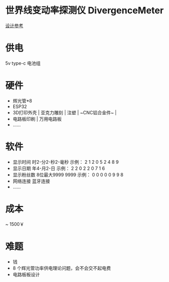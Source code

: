 # 世界线变动率探测仪 DivergenceMeter

[设计参考](https://zhuanlan.zhihu.com/p/37329082)

# 供电
5v type-c
电池组

# 硬件
* 辉光管*8
* ESP32
* 3D打印外壳 | 亚克力雕刻 | 注塑 | ~CNC铝合金件~ |
* 电路板印刷 | 万用电路板
* ......

# 软件
* 显示时间 时2-分2-秒2-毫秒 示例： 2 1 2 0 5 2 4 8 9
* 显示日期 年4-月2-日     示例： 2 2 0 2 2 0 7 1 6
* 显示粉丝数 8位最大9999 9999 示例： 0 0 0 0 0 9 9 8
* 网络连接 蓝牙连接
* ......

# 成本
~ 1500￥

# 难题
* 钱
* 8 个辉光管功率供电理论问题，会不会交不起电费
* 电路板板设计
